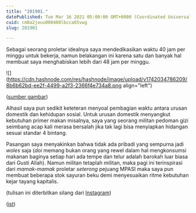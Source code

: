 ```yaml
---
title: "201901."
datePublished: Tue Mar 16 2021 05:00:00 GMT+0000 (Coordinated Universal Time)
cuid: cm8a2jouu000408lbcca65vwg
slug: 201901

---
```


Sebagai seorang proletar idealnya saya mendedikasikan waktu 40 jam per minggu untuk bekerja, namun belakangan ini karena satu dan banyak hal membuat saya menghabiskan lebih dari 48 jam per minggu.

![](https://cdn.hashnode.com/res/hashnode/image/upload/v1742034786209/8b6b62bd-ee2f-4499-a2f3-2366f4e734a8.png align="left")

([sumber gambar](https://www.instagram.com/p/BskkV6DHio8/))

Alhasil saya pun sedikit keteteran menyoal pembagian waktu antara urusan domestik dan kehidupan sosial. Untuk urusan domestik menyangkut kebutuhan primer makan misalnya, saya yang seorang militan pedoman gizi seimbang acap kali merasa bersalah jika tak lagi bisa menyiapkan hidangan sesuai standar 4 bintang.

Pasangan saya menyakinkan bahwa tidak ada pribadi yang sempurna jadi *woles* saja (*doi* memang bukan orang yang rewel dalam hal mengkonsumsi makanan baginya setiap hari ada tempe dan telur adalah barokah luar biasa dari Gusti Allah). Namun militan tetaplah militan, maka pagi ini terinspirasi dari *mamak-mamak* proletar *seterong* pejuang MPASI maka saya pun membuat beberapa stok sayuran beku demi menyesuaikan ritme kebutuhan kejar tayang kapitalis.

(tulisan ini diterbitkan silang dari [Instagram](https://www.instagram.com/p/BskkV6DHio8/))

([ist](https://sua.ist))